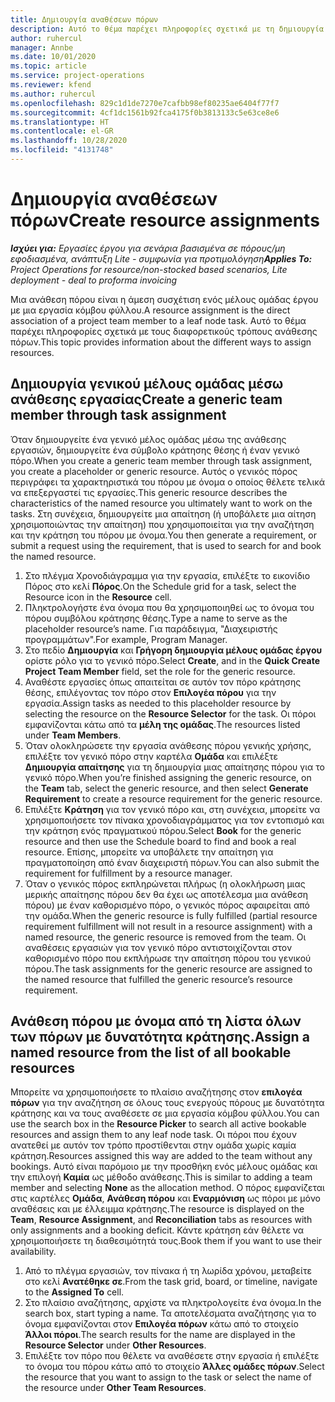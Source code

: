```yaml
---
title: Δημιουργία αναθέσεων πόρων
description: Αυτό το θέμα παρέχει πληροφορίες σχετικά με τη δημιουργία αναθέσεων σε γενικούς και καθορισμένους πόρους.
author: ruhercul
manager: Annbe
ms.date: 10/01/2020
ms.topic: article
ms.service: project-operations
ms.reviewer: kfend
ms.author: ruhercul
ms.openlocfilehash: 829c1d1de7270e7cafbb98ef80235ae6404f77f7
ms.sourcegitcommit: 4cf1dc1561b92fca4175f0b3813133c5e63ce8e6
ms.translationtype: HT
ms.contentlocale: el-GR
ms.lasthandoff: 10/28/2020
ms.locfileid: "4131748"
---
```

# <a name="create-resource-assignments"></a><span data-ttu-id="c250d-103">Δημιουργία αναθέσεων πόρων</span><span class="sxs-lookup"><span data-stu-id="c250d-103">Create resource assignments</span></span>

<span data-ttu-id="c250d-104">_**Ισχύει για:** Εργασίες έργου για σενάρια βασισμένα σε πόρους/μη εφοδιασμένα, ανάπτυξη Lite - συμφωνία για προτιμολόγηση_</span><span class="sxs-lookup"><span data-stu-id="c250d-104">_**Applies To:** Project Operations for resource/non-stocked based scenarios, Lite deployment - deal to proforma invoicing_</span></span>


<span data-ttu-id="c250d-105">Μια ανάθεση πόρου είναι η άμεση συσχέτιση ενός μέλους ομάδας έργου με μια εργασία κόμβου φύλλου.</span><span class="sxs-lookup"><span data-stu-id="c250d-105">A resource assignment is the direct association of a project team member to a leaf node task.</span></span> <span data-ttu-id="c250d-106">Αυτό το θέμα παρέχει πληροφορίες σχετικά με τους διαφορετικούς τρόπους ανάθεσης πόρων.</span><span class="sxs-lookup"><span data-stu-id="c250d-106">This topic provides information about the different ways to assign resources.</span></span>

## <a name="create-a-generic-team-member-through-task-assignment"></a><span data-ttu-id="c250d-107">Δημιουργία γενικού μέλους ομάδας μέσω ανάθεσης εργασίας</span><span class="sxs-lookup"><span data-stu-id="c250d-107">Create a generic team member through task assignment</span></span>


<span data-ttu-id="c250d-108">Όταν δημιουργείτε ένα γενικό μέλος ομάδας μέσω της ανάθεσης εργασιών, δημιουργείτε ένα σύμβολο κράτησης θέσης ή έναν γενικό πόρο.</span><span class="sxs-lookup"><span data-stu-id="c250d-108">When you create a generic team member through task assignment, you create a placeholder or generic resource.</span></span> <span data-ttu-id="c250d-109">Αυτός ο γενικός πόρος περιγράφει τα χαρακτηριστικά του πόρου με όνομα ο οποίος θέλετε τελικά να επεξεργαστεί τις εργασίες.</span><span class="sxs-lookup"><span data-stu-id="c250d-109">This generic resource describes the characteristics of the named resource you ultimately want to work on the tasks.</span></span> <span data-ttu-id="c250d-110">Στη συνέχεια, δημιουργείτε μια απαίτηση (ή υποβάλετε μια αίτηση χρησιμοποιώντας την απαίτηση) που χρησιμοποιείται για την αναζήτηση και την κράτηση του πόρου με όνομα.</span><span class="sxs-lookup"><span data-stu-id="c250d-110">You then generate a requirement, or submit a request using the requirement, that is used to search for and book the named resource.</span></span>

1. <span data-ttu-id="c250d-111">Στο πλέγμα Χρονοδιάγραμμα για την εργασία, επιλέξτε το εικονίδιο Πόρος στο κελί **Πόρος**.</span><span class="sxs-lookup"><span data-stu-id="c250d-111">On the Schedule grid for a task, select the Resource icon in the **Resource** cell.</span></span>
2. <span data-ttu-id="c250d-112">Πληκτρολογήστε ένα όνομα που θα χρησιμοποιηθεί ως το όνομα του πόρου συμβόλου κράτησης θέσης.</span><span class="sxs-lookup"><span data-stu-id="c250d-112">Type a name to serve as the placeholder resource’s name.</span></span> <span data-ttu-id="c250d-113">Για παράδειγμα, "Διαχειριστής προγραμμάτων".</span><span class="sxs-lookup"><span data-stu-id="c250d-113">For example, Program Manager.</span></span>
3. <span data-ttu-id="c250d-114">Στο πεδίο **Δημιουργία** και **Γρήγορη δημιουργία μέλους ομάδας έργου** ορίστε ρόλο για το γενικό πόρο.</span><span class="sxs-lookup"><span data-stu-id="c250d-114">Select **Create**, and in the **Quick Create Project Team Member** field, set the role for the generic resource.</span></span>
4. <span data-ttu-id="c250d-115">Αναθέστε εργασίες όπως απαιτείται σε αυτόν τον πόρο κράτησης θέσης, επιλέγοντας τον πόρο στον **Επιλογέα πόρου** για την εργασία.</span><span class="sxs-lookup"><span data-stu-id="c250d-115">Assign tasks as needed to this placeholder resource by selecting the resource on the **Resource Selector** for the task.</span></span> <span data-ttu-id="c250d-116">Οι πόροι εμφανίζονται κάτω από τα **μέλη της ομάδας**.</span><span class="sxs-lookup"><span data-stu-id="c250d-116">The resources listed under **Team Members**.</span></span>
5. <span data-ttu-id="c250d-117">Όταν ολοκληρώσετε την εργασία ανάθεσης πόρου γενικής χρήσης, επιλέξτε τον γενικό πόρο στην καρτέλα **Ομάδα** και επιλέξτε **Δημιουργία απαίτησης** για τη δημιουργία μιας απαίτησης πόρου για το γενικό πόρο.</span><span class="sxs-lookup"><span data-stu-id="c250d-117">When you’re finished assigning the generic resource, on the **Team** tab, select the generic resource, and then select **Generate Requirement** to create a resource requirement for the generic resource.</span></span>
6. <span data-ttu-id="c250d-118">Επιλέξτε **Κράτηση** για τον γενικό πόρο και, στη συνέχεια, μπορείτε να χρησιμοποιήσετε τον πίνακα χρονοδιαγράμματος για τον εντοπισμό και την κράτηση ενός πραγματικού πόρου.</span><span class="sxs-lookup"><span data-stu-id="c250d-118">Select **Book** for the generic resource and then use the Schedule board to find and book a real resource.</span></span> <span data-ttu-id="c250d-119">Επίσης, μπορείτε να υποβάλετε την απαίτηση για πραγματοποίηση από έναν διαχειριστή πόρων.</span><span class="sxs-lookup"><span data-stu-id="c250d-119">You can also submit the requirement for fulfillment by a resource manager.</span></span>
7. <span data-ttu-id="c250d-120">Όταν ο γενικός πόρος εκπληρώνεται πλήρως (η ολοκλήρωση μιας μερικής απαίτησης πόρου δεν θα έχει ως αποτέλεσμα μια ανάθεση πόρου) με έναν καθορισμένο πόρο, ο γενικός πόρος αφαιρείται από την ομάδα.</span><span class="sxs-lookup"><span data-stu-id="c250d-120">When the generic resource is fully fulfilled (partial resource requirement fulfillment will not result in a resource assignment) with a named resource, the generic resource is removed from the team.</span></span> <span data-ttu-id="c250d-121">Οι αναθέσεις εργασιών για τον γενικό πόρο αντιστοιχίζονται στον καθορισμένο πόρο που εκπλήρωσε την απαίτηση πόρου του γενικού πόρου.</span><span class="sxs-lookup"><span data-stu-id="c250d-121">The task assignments for the generic resource are assigned to the named resource that fulfilled the generic resource’s resource requirement.</span></span>

## <a name="assign-a-named-resource-from-the-list-of-all-bookable-resources"></a><span data-ttu-id="c250d-122">Ανάθεση πόρου με όνομα από τη λίστα όλων των πόρων με δυνατότητα κράτησης.</span><span class="sxs-lookup"><span data-stu-id="c250d-122">Assign a named resource from the list of all bookable resources</span></span>

<span data-ttu-id="c250d-123">Μπορείτε να χρησιμοποιήσετε το πλαίσιο αναζήτησης στον **επιλογέα πόρων** για την αναζήτηση σε όλους τους ενεργούς πόρους με δυνατότητα κράτησης και να τους αναθέσετε σε μια εργασία κόμβου φύλλου.</span><span class="sxs-lookup"><span data-stu-id="c250d-123">You can use the search box in the **Resource Picker** to search all active bookable resources and assign them to any leaf node task.</span></span> <span data-ttu-id="c250d-124">Οι πόροι που έχουν ανατεθεί με αυτόν τον τρόπο προστίθενται στην ομάδα χωρίς καμία κράτηση.</span><span class="sxs-lookup"><span data-stu-id="c250d-124">Resources assigned this way are added to the team without any bookings.</span></span> <span data-ttu-id="c250d-125">Αυτό είναι παρόμοιο με την προσθήκη ενός μέλους ομάδας και την επιλογή **Καμία** ως μέθοδο ανάθεσης.</span><span class="sxs-lookup"><span data-stu-id="c250d-125">This is similar to adding a team member and selecting **None** as the allocation method.</span></span> <span data-ttu-id="c250d-126">Ο πόρος εμφανίζεται στις καρτέλες **Ομάδα**, **Ανάθεση πόρου** και **Εναρμόνιση** ως πόροι με μόνο αναθέσεις και με έλλειμμα κράτησης.</span><span class="sxs-lookup"><span data-stu-id="c250d-126">The resource is displayed on the **Team**, **Resource Assignment**, and **Reconciliation** tabs as resources with only assignments and a booking deficit.</span></span> <span data-ttu-id="c250d-127">Κάντε κράτηση εάν θέλετε να χρησιμοποιήσετε τη διαθεσιμότητά τους.</span><span class="sxs-lookup"><span data-stu-id="c250d-127">Book them if you want to use their availability.</span></span>

1. <span data-ttu-id="c250d-128">Από το πλέγμα εργασιών, τον πίνακα ή τη λωρίδα χρόνου, μεταβείτε στο κελί **Ανατέθηκε σε**.</span><span class="sxs-lookup"><span data-stu-id="c250d-128">From the task grid, board, or timeline, navigate to the **Assigned To** cell.</span></span>
2. <span data-ttu-id="c250d-129">Στο πλαίσιο αναζήτησης, αρχίστε να πληκτρολογείτε ένα όνομα.</span><span class="sxs-lookup"><span data-stu-id="c250d-129">In the search box, start typing a name.</span></span> <span data-ttu-id="c250d-130">Τα αποτελέσματα αναζήτησης για το όνομα εμφανίζονται στον **Επιλογέα πόρων** κάτω από το στοιχείο **Άλλοι πόροι**.</span><span class="sxs-lookup"><span data-stu-id="c250d-130">The search results for the name are displayed in the **Resource Selector** under **Other Resources**.</span></span>
3. <span data-ttu-id="c250d-131">Επιλέξτε τον πόρο που θέλετε να αναθέσετε στην εργασία ή επιλέξτε το όνομα του πόρου κάτω από το στοιχείο **Άλλες ομάδες πόρων**.</span><span class="sxs-lookup"><span data-stu-id="c250d-131">Select the resource that you want to assign to the task or select the name of the resource under **Other Team Resources**.</span></span>
